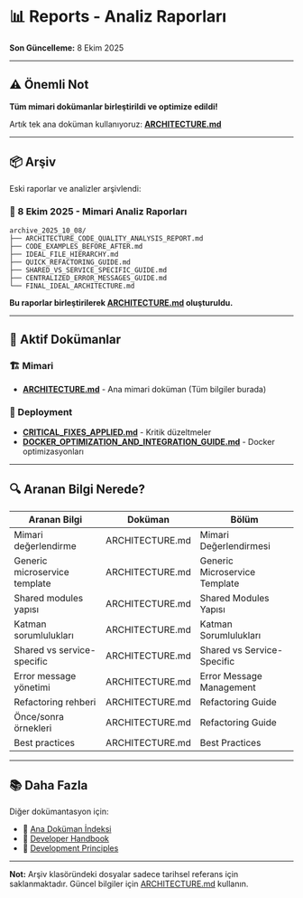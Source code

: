 # 📊 Reports - Analiz Raporları

**Son Güncelleme:** 8 Ekim 2025

---

## ⚠️ Önemli Not

**Tüm mimari dokümanlar birleştirildi ve optimize edildi!**

Artık tek ana doküman kullanıyoruz: **[ARCHITECTURE.md](../ARCHITECTURE.md)**

---

## 📦 Arşiv

Eski raporlar ve analizler arşivlendi:

### 📅 8 Ekim 2025 - Mimari Analiz Raporları

```
archive_2025_10_08/
├── ARCHITECTURE_CODE_QUALITY_ANALYSIS_REPORT.md
├── CODE_EXAMPLES_BEFORE_AFTER.md
├── IDEAL_FILE_HIERARCHY.md
├── QUICK_REFACTORING_GUIDE.md
├── SHARED_VS_SERVICE_SPECIFIC_GUIDE.md
├── CENTRALIZED_ERROR_MESSAGES_GUIDE.md
└── FINAL_IDEAL_ARCHITECTURE.md
```

**Bu raporlar birleştirilerek [ARCHITECTURE.md](../ARCHITECTURE.md) oluşturuldu.**

---

## 📄 Aktif Dokümanlar

### 🏗️ Mimari

- **[ARCHITECTURE.md](../ARCHITECTURE.md)** - Ana mimari doküman (Tüm bilgiler burada)

### 🚀 Deployment

- **[CRITICAL_FIXES_APPLIED.md](CRITICAL_FIXES_APPLIED.md)** - Kritik düzeltmeler
- **[DOCKER_OPTIMIZATION_AND_INTEGRATION_GUIDE.md](DOCKER_OPTIMIZATION_AND_INTEGRATION_GUIDE.md)** - Docker optimizasyonları

---

## 🔍 Aranan Bilgi Nerede?

| Aranan Bilgi                  | Doküman         | Bölüm                         |
| ----------------------------- | --------------- | ----------------------------- |
| Mimari değerlendirme          | ARCHITECTURE.md | Mimari Değerlendirmesi        |
| Generic microservice template | ARCHITECTURE.md | Generic Microservice Template |
| Shared modules yapısı         | ARCHITECTURE.md | Shared Modules Yapısı         |
| Katman sorumlulukları         | ARCHITECTURE.md | Katman Sorumlulukları         |
| Shared vs service-specific    | ARCHITECTURE.md | Shared vs Service-Specific    |
| Error message yönetimi        | ARCHITECTURE.md | Error Message Management      |
| Refactoring rehberi           | ARCHITECTURE.md | Refactoring Guide             |
| Önce/sonra örnekleri          | ARCHITECTURE.md | Refactoring Guide             |
| Best practices                | ARCHITECTURE.md | Best Practices                |

---

## 📚 Daha Fazla

Diğer dokümantasyon için:

- 📖 [Ana Doküman İndeksi](../README.md)
- 🔧 [Developer Handbook](../DEVELOPER_HANDBOOK.md)
- 📐 [Development Principles](../development/PRINCIPLES.md)

---

**Not:** Arşiv klasöründeki dosyalar sadece tarihsel referans için saklanmaktadır. Güncel bilgiler için [ARCHITECTURE.md](../ARCHITECTURE.md) kullanın.
